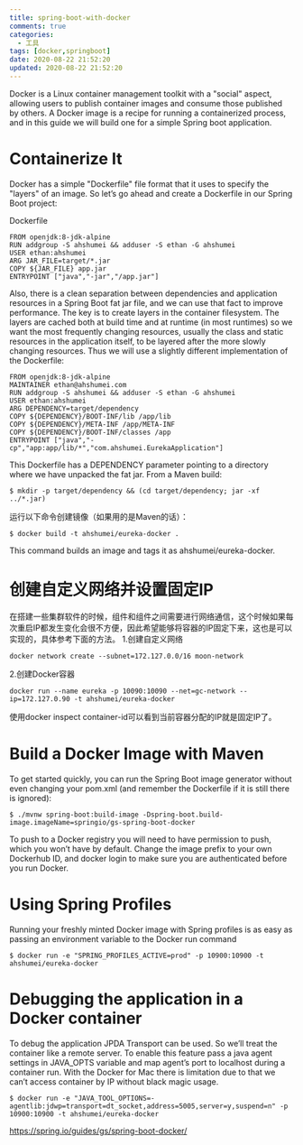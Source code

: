 ```yaml
---
title: spring-boot-with-docker
comments: true
categories:
  - 工具
tags: [docker,springboot]
date: 2020-08-22 21:52:20
updated: 2020-08-22 21:52:20
---
```


Docker is a Linux container management toolkit with a "social" aspect, allowing users to publish container images and consume those published by others. A Docker image is a recipe for running a containerized process, and in this guide we will build one for a simple Spring boot application.

# Containerize It
Docker has a simple "Dockerfile" file format that it uses to specify the "layers" of an image. So let’s go ahead and create a Dockerfile in our Spring Boot project:

Dockerfile
```
FROM openjdk:8-jdk-alpine
RUN addgroup -S ahshumei && adduser -S ethan -G ahshumei
USER ethan:ahshumei
ARG JAR_FILE=target/*.jar
COPY ${JAR_FILE} app.jar
ENTRYPOINT ["java","-jar","/app.jar"]
```

Also, there is a clean separation between dependencies and application resources in a Spring Boot fat jar file, and we can use that fact to improve performance. The key is to create layers in the container filesystem. The layers are cached both at build time and at runtime (in most runtimes) so we want the most frequently changing resources, usually the class and static resources in the application itself, to be layered after the more slowly changing resources. Thus we will use a slightly different implementation of the Dockerfile:
```
FROM openjdk:8-jdk-alpine
MAINTAINER ethan@ahshumei.com
RUN addgroup -S ahshumei && adduser -S ethan -G ahshumei
USER ethan:ahshumei
ARG DEPENDENCY=target/dependency
COPY ${DEPENDENCY}/BOOT-INF/lib /app/lib
COPY ${DEPENDENCY}/META-INF /app/META-INF
COPY ${DEPENDENCY}/BOOT-INF/classes /app
ENTRYPOINT ["java","-cp","app:app/lib/*","com.ahshumei.EurekaApplication"]
```
This Dockerfile has a DEPENDENCY parameter pointing to a directory where we have unpacked the fat jar. From a Maven build:
```
$ mkdir -p target/dependency && (cd target/dependency; jar -xf ../*.jar)
```

运行以下命令创建镜像（如果用的是Maven的话）：
```
$ docker build -t ahshumei/eureka-docker .
```
This command builds an image and tags it as ahshumei/eureka-docker.

# 创建自定义网络并设置固定IP
在搭建一些集群软件的时候，组件和组件之间需要进行网络通信，这个时候如果每次重启IP都发生变化会很不方便，因此希望能够将容器的IP固定下来，这也是可以实现的，具体参考下面的方法。
1.创建自定义网络
```
docker network create --subnet=172.127.0.0/16 moon-network
```
2.创建Docker容器
```
docker run --name eureka -p 10090:10090 --net=gc-network --ip=172.127.0.90 -t ahshumei/eureka-docker
```
使用docker inspect container-id可以看到当前容器分配的IP就是固定IP了。

# Build a Docker Image with Maven
To get started quickly, you can run the Spring Boot image generator without even changing your pom.xml (and remember the Dockerfile if it is still there is ignored):
```
$ ./mvnw spring-boot:build-image -Dspring-boot.build-image.imageName=springio/gs-spring-boot-docker
```
To push to a Docker registry you will need to have permission to push, which you won’t have by default. Change the image prefix to your own Dockerhub ID, and docker login to make sure you are authenticated before you run Docker.

# Using Spring Profiles
Running your freshly minted Docker image with Spring profiles is as easy as passing an environment variable to the Docker run command
```
$ docker run -e "SPRING_PROFILES_ACTIVE=prod" -p 10900:10900 -t ahshumei/eureka-docker
```
# Debugging the application in a Docker container
To debug the application JPDA Transport can be used. So we’ll treat the container like a remote server. To enable this feature pass a java agent settings in JAVA_OPTS variable and map agent’s port to localhost during a container run. With the Docker for Mac there is limitation due to that we can’t access container by IP without black magic usage.
```
$ docker run -e "JAVA_TOOL_OPTIONS=-agentlib:jdwp=transport=dt_socket,address=5005,server=y,suspend=n" -p 10900:10900 -t ahshumei/eureka-docker
```

https://spring.io/guides/gs/spring-boot-docker/
